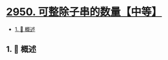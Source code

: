 # [2950. 可整除子串的数量【中等】](https://github.com/Tdahuyou/TNotes.leetcode/tree/main/notes/2950.%20%E5%8F%AF%E6%95%B4%E9%99%A4%E5%AD%90%E4%B8%B2%E7%9A%84%E6%95%B0%E9%87%8F%E3%80%90%E4%B8%AD%E7%AD%89%E3%80%91)

<!-- region:toc -->

- [1. 📝 概述](#1--概述)

<!-- endregion:toc -->

## 1. 📝 概述
